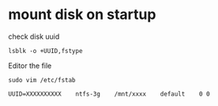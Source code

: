 # mount disk on startup

check disk uuid&#x20;

```
lsblk -o +UUID,fstype
```

Editor the file&#x20;

```
sudo vim /etc/fstab

UUID=XXXXXXXXXX    ntfs-3g    /mnt/xxxx    default    0 0
```






